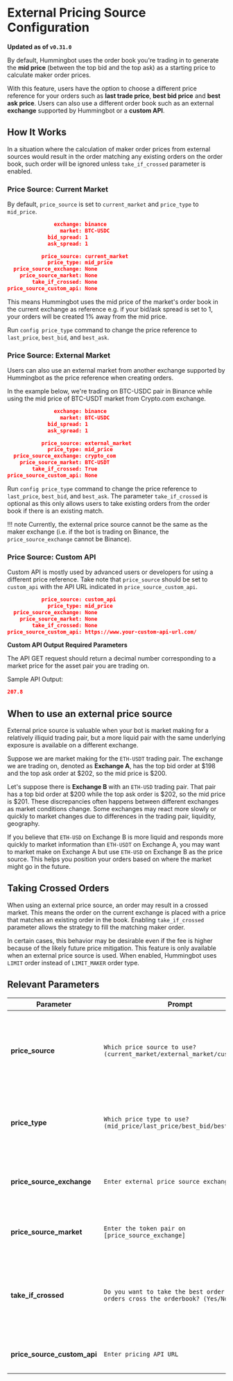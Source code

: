 # External Pricing Source Configuration

**Updated as of `v0.31.0`**

By default, Hummingbot uses the order book you're trading in to generate the **mid price** (between the top bid and the top ask) as a starting price to calculate maker order prices.

With this feature, users have the option to choose a different price reference for your orders such as **last trade price**, **best bid price** and **best ask price**. Users can also use a different order book such as an external **exchange** supported by Hummingbot or a **custom API**.


## How It Works

In a situation where the calculation of maker order prices from external sources would result in the order matching any existing orders on the order book, such order will be ignored unless `take_if_crossed` parameter is enabled.

### Price Source: Current Market

By default, `price_source` is set to `current_market` and `price_type` to `mid_price`.

```json
               exchange: binance
                 market: BTC-USDC
             bid_spread: 1
             ask_spread: 1
```

```json
           price_source: current_market
             price_type: mid_price
  price_source_exchange: None
    price_source_market: None
        take_if_crossed: None
price_source_custom_api: None
```

This means Hummingbot uses the mid price of the market's order book in the current exchange as reference e.g. if your bid/ask spread is set to 1, your orders will be created 1% away from the mid price.

Run `config price_type` command to change the price reference to `last_price`, `best_bid`, and `best_ask`.


### Price Source: External Market

Users can also use an external market from another exchange supported by Hummingbot as the price reference when creating orders.

In the example below, we're trading on BTC-USDC pair in Binance while using the mid price of BTC-USDT market from Crypto.com exchange.

```json
               exchange: binance
                 market: BTC-USDC
             bid_spread: 1
             ask_spread: 1
```

```json
           price_source: external_market
             price_type: mid_price
  price_source_exchange: crypto_com
    price_source_market: BTC-USDT
        take_if_crossed: True
price_source_custom_api: None
```

Run `config price_type` command to change the price reference to `last_price`, `best_bid`, and `best_ask`. The parameter `take_if_crossed` is optional as this only allows users to take existing orders from the order book if there is an existing match.

!!! note
    Currently, the external price source cannot be the same as the maker exchange (i.e. if the bot is trading on Binance, the `price_source_exchange` cannot be Binance).

### Price Source: Custom API

Custom API is mostly used by advanced users or developers for using a different price reference. Take note that `price_source` should be set to `custom_api` with the API URL indicated in `price_source_custom_api`.

```json
           price_source: custom_api
             price_type: mid_price
  price_source_exchange: None
    price_source_market: None
        take_if_crossed: None
price_source_custom_api: https://www.your-custom-api-url.com/
```

**Custom API Output Required Parameters**

The API GET request should return a decimal number corresponding to a market price for the asset pair you are trading on.

Sample API Output:

```json
207.8
```

## When to use an external price source

External price source is valuable when your bot is market making for a relatively illiquid trading pair, but a more liquid pair with the same underlying exposure is available on a different exchange.

Suppose we are market making for the `ETH-USDT` trading pair. The exchange we are trading on, denoted as **Exchange A**, has the top bid order at $198 and the top ask order at $202, so the mid price is $200.

Let's suppose there is **Exchange B** with an `ETH-USD` trading pair. That pair has a top bid order at $200 while the top ask order is $202, so the mid price is $201. These discrepancies often happens between different exchanges as market conditions change. Some exchanges may react more slowly or quickly to market changes due to differences in the trading pair, liquidity, geography.

If you believe that `ETH-USD` on Exchange B is more liquid and responds more quickly to market information than `ETH-USDT` on Exchange A, you may want to market make on Exchange A but use `ETH-USD` on Exchange B as the price source. This helps you position your orders based on where the market might go in the future. 


## Taking Crossed Orders

When using an external price source, an order may result in a crossed market. This means the order on the current exchange is placed with a price that matches an existing order in the book. Enabling `take_if_crossed` parameter allows the strategy to fill the matching maker order.

In certain cases, this behavior may be desirable even if the fee is higher because of the likely future price mitigation. This feature is only available when an external price source is used. When enabled, Hummingbot uses `LIMIT` order instead of `LIMIT_MAKER` order type.


## Relevant Parameters

| Parameter | Prompt | Definition |
|-----------|--------|------------|
| **price_source** | `Which price source to use? (current_market/external_market/custom_api)` | Determines which market to be used as price reference when creating orders.
| **price_type** | `Which price type to use? (mid_price/last_price/best_bid/best_ask)` | Price type to be used as price reference when creating orders.
| **price_source_exchange** | `Enter external price source exchange name` | Name of exchange to be used for external pricing source. |
| **price_source_market** | `Enter the token pair on [price_source_exchange]` | The trading pair for the price source exchange. |
| **take_if_crossed** | `Do you want to take the best order if orders cross the orderbook? (Yes/No)` | Take order if they cross orderbook when external price source is enabled. |
| **price_source_custom_api** | `Enter pricing API URL` | An external API that returns price. |